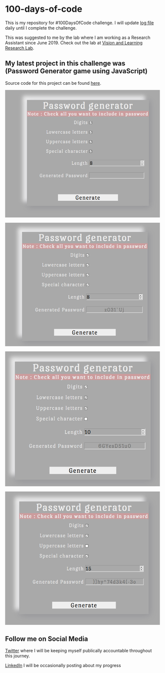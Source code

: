 # 100-days-of-code
 This is my repository for #100DaysOfCode challenge. I will update [log file](log.md) daily until I complete the challenge. 
 
 This was suggested to me by the lab where I am working as a Research Assistant since June 2019. Check out the lab at [Vision and Learning Research Lab](http://vision-learning.media-tics.net/).

## My latest project in this challenge was (Password Generator game using JavaScript)

 Source code for this project can be found [here](code/Day005-PasswordGenerator/).

 ![password-generator-image-01](images/Day005/password-generator-1.png)

 ![password-generator-image-02](images/Day005/password-generator-2.png)

 ![password-generator-image-03](images/Day005/password-generator-3.png)

 ![password-generator-image-04](images/Day005/password-generator-4.png)

## Follow me on Social Media

 [Twitter](https://twitter.com/Shaykhiyan) where I will be keeping myself publically accountable throughout this journey.

 [LinkedIn](https://www.linkedin.com/in/its-abdullah-aslam/) I will be occasionally posting about my progress
